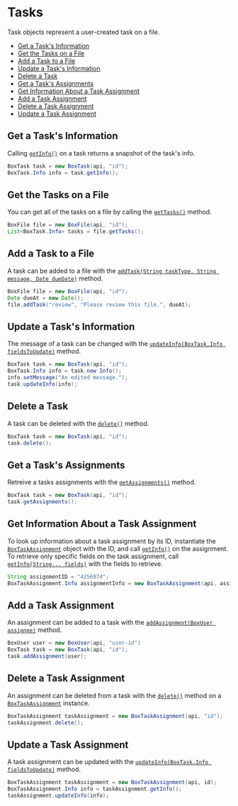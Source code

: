 Tasks
=====

Task objects represent a user-created task on a file.

<!-- START doctoc generated TOC please keep comment here to allow auto update -->
<!-- DON'T EDIT THIS SECTION, INSTEAD RE-RUN doctoc TO UPDATE -->


- [Get a Task's Information](#get-a-tasks-information)
- [Get the Tasks on a File](#get-the-tasks-on-a-file)
- [Add a Task to a File](#add-a-task-to-a-file)
- [Update a Task's Information](#update-a-tasks-information)
- [Delete a Task](#delete-a-task)
- [Get a Task's Assignments](#get-a-tasks-assignments)
- [Get Information About a Task Assignment](#get-information-about-a-task-assignment)
- [Add a Task Assignment](#add-a-task-assignment)
- [Delete a Task Assignment](#delete-a-task-assignment)
- [Update a Task Assignment](#update-a-task-assignment)

<!-- END doctoc generated TOC please keep comment here to allow auto update -->

Get a Task's Information
------------------------

Calling [`getInfo()`][get-info] on a task returns a snapshot of the task's
info.

```java
BoxTask task = new BoxTask(api, "id");
BoxTask.Info info = task.getInfo();
```

[get-info]: http://opensource.box.com/box-java-sdk/javadoc/com/box/sdk/BoxTask.html#getInfo--

Get the Tasks on a File
-----------------------

You can get all of the tasks on a file by calling the
[`getTasks()`][get-tasks] method.

```java
BoxFile file = new BoxFile(api, "id");
List<BoxTask.Info> tasks = file.getTasks();
```

[get-tasks]: http://opensource.box.com/box-java-sdk/javadoc/com/box/sdk/BoxFile.html#getTasks--

Add a Task to a File
--------------------

A task can be added to a file with the
[`addTask(String taskType, String message, Date dueDate)`][add-task] method.

```java
BoxFile file = new BoxFile(api, "id");
Date dueAt = new Date();
file.addTask("review", "Please review this file.", dueAt);
```

[add-task]: http://opensource.box.com/box-java-sdk/javadoc/com/box/sdk/BoxFile.html#addTask-com.box.sdk.BoxTask.Action-java.lang.String-java.util.Date-

Update a Task's Information
---------------------------

The message of a task can be changed with the
[`updateInfo(BoxTask.Info fieldsToUpdate)`][update-info] method.

```java
BoxTask task = new BoxTask(api, "id");
BoxTask.Info info = task.new Info();
info.setMessage("An edited message.");
task.updateInfo(info);
```

[update-info]: http://opensource.box.com/box-java-sdk/javadoc/com/box/sdk/BoxTask.html#updateInfo-com.box.sdk.BoxTask.Info-

Delete a Task
-------------

A task can be deleted with the [`delete()`][delete] method.

```java
BoxTask task = new BoxTask(api, "id");
task.delete();
```

[delete]: https://box.github.io/box-java-sdk/javadoc/com/box/sdk/BoxTask.html#delete--

Get a Task's Assignments
------------------------

Retreive a tasks assignments with the [`getAssignments()`][get-assignments] method.

```java
BoxTask task = new BoxTask(api, "id");
task.getAssignments();
```

[get-assignments]: https://box.github.io/box-java-sdk/javadoc/com/box/sdk/BoxTask.html#getAssignments--

Get Information About a Task Assignment
---------------------------------------

To look up information about a task assignment by its ID, instantiate the
[`BoxTaskAssignment`][task-assignment-object] object with the ID, and call [`getInfo()`][get-assignment-info]
on the assignment.  To retrieve only specific fields on the task assignment, call
[`getInfo(String... fields)`][get-assignment-fields] with the fields to retrieve.

```java
String assignmentID = "4256974";
BoxTaskAssignment.Info assignmentInfo = new BoxTaskAssignment(api, assignmentID).getInfo();
```

[task-assignment-object]: http://opensource.box.com/box-java-sdk/javadoc/com/box/sdk/BoxTaskAssignment.html
[get-assignment-info]: http://opensource.box.com/box-java-sdk/javadoc/com/box/sdk/BoxTaskAssignment.html#getInfo--
[get-assignment-fields]: http://opensource.box.com/box-java-sdk/javadoc/com/box/sdk/BoxTaskAssignment.html#getInfo-java.lang.String...-

Add a Task Assignment
---------------------

An assignment can be added to a task with the
[`addAssignment(BoxUser assignee)`][add-assignment] method.

```java
BoxUser user = new BoxUser(api, "user-id")
BoxTask task = new BoxTask(api, "id");
task.addAssignment(user);
```

[add-assignment]: http://opensource.box.com/box-java-sdk/javadoc/com/box/sdk/BoxTask.html#addAssignment-com.box.sdk.BoxUser-

Delete a Task Assignment
------------------------

An assignment can be deleted from a task with the
[`delete()`][delete-assignment] method on a [`BoxTaskAssignment`][task-assignment-object]
instance.

```java
BoxTaskAssignment taskAssignment = new BoxTaskAssignment(api, "id");
taskAssignment.delete();
```

[delete-assignment]: http://opensource.box.com/box-java-sdk/javadoc/com/box/sdk/BoxTaskAssignment.html#delete--

Update a Task Assignment
------------------------

A task assignment can be updated with the
[`updateInfo(BoxTask.Info fieldsToUpdate)`][update-assignment] method.

```java
BoxTaskAssignment taskAssignment = new BoxTaskAssignment(api, id);
BoxTaskAssignment.Info info = taskAssignment.getInfo();
taskAssignment.updateInfo(info);
```

[update-assignment]: http://opensource.box.com/box-java-sdk/javadoc/com/box/sdk/BoxTaskAssignment.html#updateInfo-com.box.sdk.BoxTaskAssignment.Info-